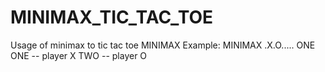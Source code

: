 # MINIMAX_TIC_TAC_TOE
Usage of minimax to tic tac toe 
MINIMAX <state> <player>
Example: MINIMAX .X.O..... ONE
ONE -- player X
TWO -- player O
    
